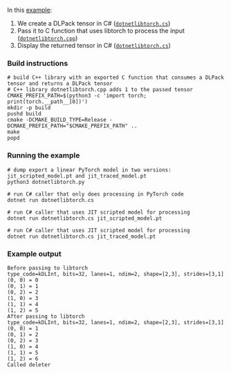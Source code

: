 In this [example](./dotnetlibtorch.cs):
1. We create a DLPack tensor in C# ([`dotnetlibtorch.cs`](./dotnetlibtorch.cs))
2. Pass it to C function that uses libtorch to process the input ([`dotnetlibtorch.cpp`](./dotnetlibtorch.cpp))
3. Display the returned tensor in C# ([`dotnetlibtorch.cs`](./dotnetlibtorch.cs))

### Build instructions
```shell
# build C++ library with an exported C function that consumes a DLPack tensor and returns a DLPack tensor
# C++ library dotnetlibtorch.cpp adds 1 to the passed tensor
CMAKE_PREFIX_PATH=$(python3 -c 'import torch; print(torch.__path__[0])')
mkdir -p build
pushd build
cmake -DCMAKE_BUILD_TYPE=Release -DCMAKE_PREFIX_PATH="$CMAKE_PREFIX_PATH" ..
make
popd
```

### Running the example
```shell
# dump export a linear PyTorch model in two versions: jit_scripted_model.pt and jit_traced_model.pt
python3 dotnetlibtorch.py

# run C# caller that only does processing in PyTorch code
dotnet run dotnetlibtorch.cs

# run C# caller that uses JIT scripted model for processing
dotnet run dotnetlibtorch.cs jit_scripted_model.pt

# run C# caller that uses JIT scripted model for processing
dotnet run dotnetlibtorch.cs jit_traced_model.pt
```

### Example output
```
Before passing to libtorch
type_code=kDLInt, bits=32, lanes=1, ndim=2, shape=[2,3], strides=[3,1]
(0, 0) = 0
(0, 1) = 1
(0, 2) = 2
(1, 0) = 3
(1, 1) = 4
(1, 2) = 5
After passing to libtorch
type_code=kDLInt, bits=32, lanes=1, ndim=2, shape=[2,3], strides=[3,1]
(0, 0) = 1
(0, 1) = 2
(0, 2) = 3
(1, 0) = 4
(1, 1) = 5
(1, 2) = 6
Called deleter
```
